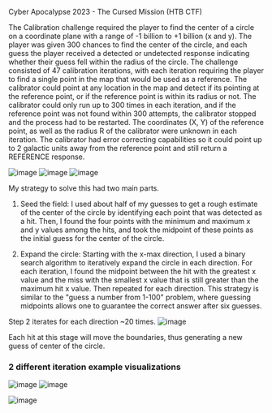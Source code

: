 Cyber Apocalypse 2023 - The Cursed Mission (HTB CTF)

The Calibration challenge required the player to find the center of a circle on a coordinate plane with a range of -1 billion to +1 billion (x and y). The player was given 300 chances to find the center of the circle, and each guess the player received a detected or undetected response indicating whether their guess fell within the radius of the circle. The challenge consisted of 47 calibration iterations, with each iteration requiring the player to find a single point in the map that would be used as a reference. The calibrator could point at any location in the map and detect if its pointing at the reference point, or if the reference point is within its radius or not. The calibrator could only run up to 300 times in each iteration, and if the reference point was not found within 300 attempts, the calibrator stopped and the process had to be restarted. The coordinates (X, Y) of the reference point, as well as the radius R of the calibrator were unknown in each iteration. The calibrator had error correcting capabilities so it could point up to 2 galactic units away from the reference point and still return a REFERENCE response.

![image](https://user-images.githubusercontent.com/50979196/227996889-e093cafb-8517-4e05-964d-0efd4d14178d.png)
![image](https://user-images.githubusercontent.com/50979196/227996985-e05ffcb0-7eee-48a5-b925-ccaf067d3cd5.png)
![image](https://user-images.githubusercontent.com/50979196/227997066-2cb6e131-6ff1-4e7b-af43-9d05e2c4b7ad.png)


My strategy to solve this had two main parts.
1)    Seed the field: I used about half of my guesses to get a rough estimate of the center of the circle by identifying each point that was detected as a hit. Then, I found the four points with the minimum and maximum x and y values among the hits, and took the midpoint of these points as the initial guess for the center of the circle.

2)    Expand the circle: Starting with the x-max direction, I used a binary search algorithm to iteratively expand the circle in each direction. For each iteration, I found the midpoint between the hit with the greatest x value and the miss with the smallest x value that is still greater than the maximum hit x value. Then repeated for each direction. This strategy is similar to the "guess a number from 1-100" problem, where guessing midpoints allows one to guarantee the correct answer after six guesses.

Step 2 iterates for each direction ~20 times.
![image](https://user-images.githubusercontent.com/50979196/227999631-12d8e6f9-9658-4bd5-bccc-4407d2578439.png)

Each hit at this stage will move the boundaries, thus generating a new guess of center of the circle.
### 2 different iteration example visualizations
![image](https://user-images.githubusercontent.com/50979196/227999137-45f9fe4b-7341-45d4-b478-0c3ea8c718fd.png)
![image](https://user-images.githubusercontent.com/50979196/227999304-612942a5-7ce3-401c-9c67-6a289a3590e3.png)

![image](https://user-images.githubusercontent.com/50979196/228016619-d059527d-32a4-4929-a230-4cdf6cd29563.png)


